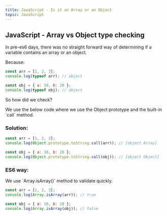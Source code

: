 ```yaml
---
title: JavaScript - Is it an Array or an Object
topic: JavaScript
---
```

## JavaScript - Array vs Object type checking

In pre-es6 days, there was no straight forward way of determining if a variable contains an array or an object.

Because:

```javascript
const arr = [1, 2, 3];
console.log(typeof arr); // object

const obj = { a: 10, b: 20 };
console.log(typeof obj); // object
```

So how did we check?

We use the below code where we use the Object prototype and the built-in \`call\` method.

### Solution:

```javascript
const arr = [1, 2, 3];
console.log(Object.prototype.toString.call(arr)); // [object Array]

const obj = { a: 10, b: 20 };
console.log(Object.prototype.toString.call(obj)); // [object Object]
```

### ES6 way:

We use \`Array.isArray()\` method to validate quickly.

```javascript
const arr = [1, 2, 3];
console.log(Array.isArray(arr)); // true

const obj = { a: 10, b: 20 }; 
console.log(Array.isArray(obj)); // false
```